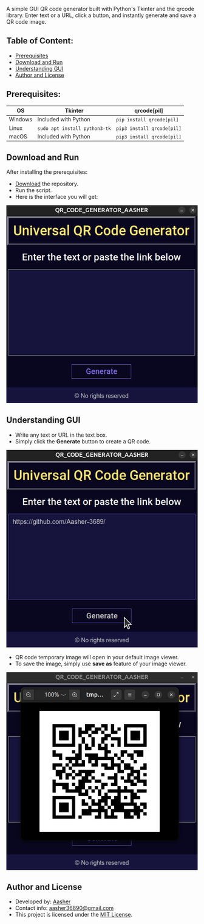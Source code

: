 A simple GUI QR code generator built with Python's Tkinter and the qrcode library. Enter text or a URL, click a button, and instantly generate and save a QR code image.
## Table of Content:
- [Prerequisites](#prerequisites)
- [Download and Run](#download-and-run)
- [Understanding GUI](#understanding-gui)
- [Author and License]([#author-and-license)

## Prerequisites:

| OS       | Tkinter | qrcode[pil] |
|----------|---------|-------------|
| Windows  | Included with Python | `pip install qrcode[pil]` |
| Linux    | `sudo apt install python3-tk` | `pip3 install qrcode[pil]` |
| macOS    | Included with Python| `pip3 install qrcode[pil]` |

## Download and Run

After installing the prerequisites:
- [Download](https://github.com/Aasher-3689/qr-code-generator/archive/refs/heads/main.zip) the repository.
- Run the script.
- Here is the interface you will get:

![preview-2](preview-screenshots/2.png/)

## Understanding GUI

- Write any text or URL in the text box.
- Simply click the **Generate** button to create a QR code.

![preview-3](preview-screenshots/3.png/)

- QR code temporary image will open in your default image viewer.
- To save the image, simply use **save as** feature of your image viewer.

![preview-4](preview-screenshots/4.png/)

## Author and License

- Developed by: [Aasher](https://github.com/Aasher-3689/)
- Contact info: aasher36890@gmail.com
- This project is licensed under the [MIT License](https://opensource.org/license/MIT/).
